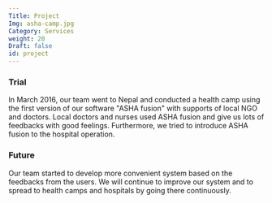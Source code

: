 ```yaml
---
Title: Project
Img: asha-camp.jpg
Category: Services
weight: 20
Draft: false
id: project
---
```


### Trial

In March 2016, our team went to Nepal and conducted a health camp using the first version of our software "ASHA fusion" with supports of local NGO and doctors. Local doctors and nurses used ASHA fusion and give us lots of feedbacks with good feelings.
Furthermore, we tried to introduce ASHA fusion to the hospital operation.

### Future

Our team started to develop more convenient system based on the feedbacks from the users.
We will continue to improve our system and to spread to health camps and hospitals by going there continuously.

